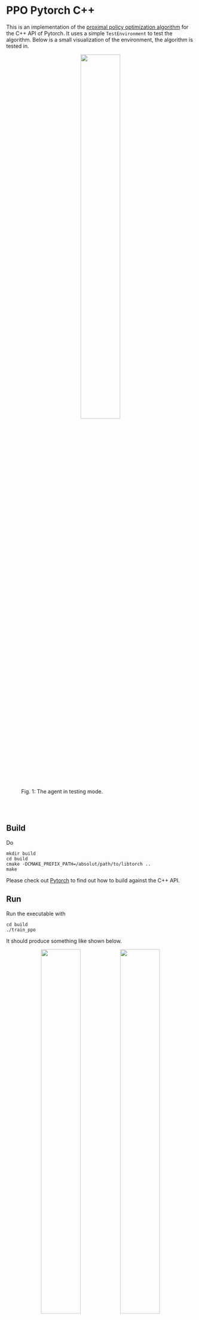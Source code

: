 # PPO Pytorch C++

This is an implementation of the [proximal policy optimization algorithm](https://arxiv.org/abs/1707.06347) for the C++ API of Pytorch. It uses a simple `TestEnvironment` to test the algorithm. Below is a small visualization of the environment, the algorithm is tested in.
<br>
<figure>
  <p align="center"><img src="img/test_mode.gif" width="50%" height="50%" hspace="0"></p>
  <figcaption>Fig. 1: The agent in testing mode. </figcaption>
</figure>
<br><br>

## Build
Do
```
mkdir build
cd build
cmake -DCMAKE_PREFIX_PATH=/absolut/path/to/libtorch ..
make
```
Please check out [Pytorch](https://pytorch.org/cppdocs/installing.html#minimal-example) to find out how to build against the C++ API.

## Run
Run the executable with
```
cd build
./train_ppo
```
It should produce something like shown below.
<br>
<figure>
  <p align="center"><img src="img/epoch_1.gif" width="50%" height="50%" hspace="0"><img src="img/epoch_5.gif" width="50%" height="50%" hspace="0"><img src="img/epoch_15.gif" width="50%" height="50%" hspace="0"><img src="img/epoch_20.gif" width="50%" height="50%" hspace="0"></p>
  <figcaption>Fig. 2: From top left to bottom right, the agent for successive epochs in training mode as it takes actions in the environment to reach the goal. </figcaption>
</figure>
<br><br>
The algorithm can also be used in test mode, once trained. Therefore, run
```
cd build
./test_ppo
```
## Visualization
The results are saved to `data/data.csv` and can be visualized by running `python plot.py`.
